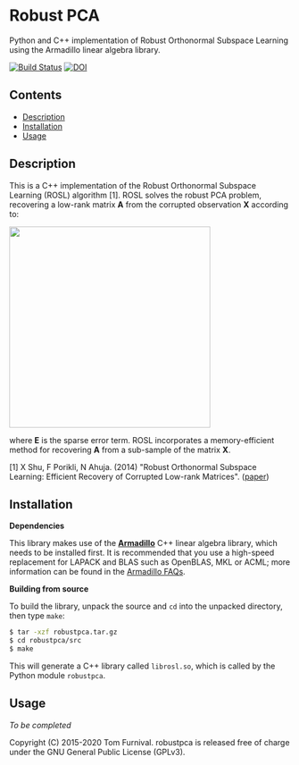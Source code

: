 # Robust PCA
Python and C++ implementation of Robust Orthonormal Subspace Learning using the Armadillo linear algebra library.

[![Build Status](https://travis-ci.org/tjof2/robustpca.svg?branch=master)](https://travis-ci.org/tjof2/robustpca)
[![DOI](https://zenodo.org/badge/46107795.svg)](https://zenodo.org/badge/latestdoi/46107795)

## Contents

+ [Description](#description)
+ [Installation](#installation)
+ [Usage](#usage)

## Description

This is a C++ implementation of the Robust Orthonormal Subspace Learning (ROSL) algorithm [1].
ROSL solves the robust PCA problem, recovering a low-rank matrix **A**
from the corrupted observation **X** according to:

<img src="http://i.imgur.com/76Wse2e.png" width="360">

where **E** is the sparse error term. ROSL incorporates a memory-efficient method for recovering **A** from a sub-sample
of the matrix **X**.

[1] X Shu, F Porikli, N Ahuja. (2014) "Robust Orthonormal Subspace Learning: Efficient Recovery of Corrupted Low-rank Matrices". ([paper](http://dx.doi.org/10.1109/CVPR.2014.495))

## Installation

**Dependencies**

This library makes use of the **[Armadillo](http://arma.sourceforge.net)** C++ linear algebra library,
which needs to be installed first. It is recommended that you use a high-speed replacement for
LAPACK and BLAS such as OpenBLAS, MKL or ACML; more information can be found in the [Armadillo
FAQs](http://arma.sourceforge.net/faq.html#dependencies).

**Building from source**

To build the library, unpack the source and `cd` into the unpacked directory, then type `make`:

```bash
$ tar -xzf robustpca.tar.gz
$ cd robustpca/src
$ make
```

This will generate a C++ library called `librosl.so`, which is called by the Python module `robustpca`.

## Usage
_To be completed_

Copyright (C) 2015-2020 Tom Furnival. robustpca is released free of charge under the GNU General Public License (GPLv3).

